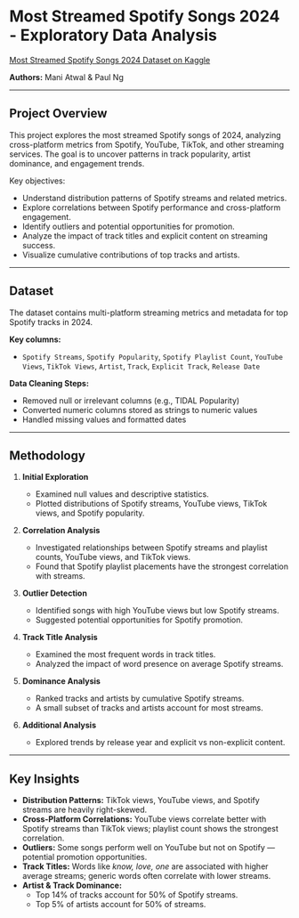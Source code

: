 # Most Streamed Spotify Songs 2024 - Exploratory Data Analysis

[Most Streamed Spotify Songs 2024 Dataset on Kaggle](https://www.kaggle.com/datasets/nelgiriyewithana/most-streamed-spotify-songs-2024)

**Authors:** Mani Atwal & Paul Ng  

---

## Project Overview
This project explores the most streamed Spotify songs of 2024, analyzing cross-platform metrics from Spotify, YouTube, TikTok, and other streaming services. The goal is to uncover patterns in track popularity, artist dominance, and engagement trends.

Key objectives:
- Understand distribution patterns of Spotify streams and related metrics.
- Explore correlations between Spotify performance and cross-platform engagement.
- Identify outliers and potential opportunities for promotion.
- Analyze the impact of track titles and explicit content on streaming success.
- Visualize cumulative contributions of top tracks and artists.

---

## Dataset
The dataset contains multi-platform streaming metrics and metadata for top Spotify tracks in 2024.

**Key columns:**
- `Spotify Streams`, `Spotify Popularity`, `Spotify Playlist Count`, `YouTube Views`, `TikTok Views`, `Artist`, `Track`, `Explicit Track`, `Release Date`

**Data Cleaning Steps:**
- Removed null or irrelevant columns (e.g., TIDAL Popularity)
- Converted numeric columns stored as strings to numeric values
- Handled missing values and formatted dates

---

## Methodology
1. **Initial Exploration**  
   - Examined null values and descriptive statistics.
   - Plotted distributions of Spotify streams, YouTube views, TikTok views, and Spotify popularity.

2. **Correlation Analysis**  
   - Investigated relationships between Spotify streams and playlist counts, YouTube views, and TikTok views.
   - Found that Spotify playlist placements have the strongest correlation with streams.

3. **Outlier Detection**  
   - Identified songs with high YouTube views but low Spotify streams.
   - Suggested potential opportunities for Spotify promotion.

4. **Track Title Analysis**  
   - Examined the most frequent words in track titles.
   - Analyzed the impact of word presence on average Spotify streams.

5. **Dominance Analysis**  
   - Ranked tracks and artists by cumulative Spotify streams.
   - A small subset of tracks and artists account for most streams.

6. **Additional Analysis**  
   - Explored trends by release year and explicit vs non-explicit content.

---

## Key Insights
- **Distribution Patterns:** TikTok views, YouTube views, and Spotify streams are heavily right-skewed.
- **Cross-Platform Correlations:** YouTube views correlate better with Spotify streams than TikTok views; playlist count shows the strongest correlation.
- **Outliers:** Some songs perform well on YouTube but not on Spotify — potential promotion opportunities.
- **Track Titles:** Words like _know, love, one_ are associated with higher average streams; generic words often correlate with lower streams.
- **Artist & Track Dominance:**  
  - Top 14% of tracks account for 50% of Spotify streams.  
  - Top 5% of artists account for 50% of streams.

